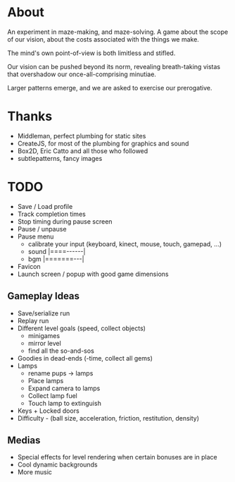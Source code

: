 
About
=
An experiment in maze-making, and maze-solving. A game about the scope of our vision, about the costs associated with the things we make.

The mind's own point-of-view is both limitless and stifled.

Our vision can be pushed beyond its norm, revealing breath-taking vistas that overshadow our once-all-comprising minutiae.

Larger patterns emerge, and we are asked to exercise our prerogative.

Thanks
=
  * Middleman, perfect plumbing for static sites
  * CreateJS, for most of the plumbing for graphics and sound
  * Box2D, Eric Catto and all those who followed
  * subtlepatterns, fancy images

TODO
=
  * Save / Load profile
  * Track completion times
  * Stop timing during pause screen
  * Pause / unpause
  * Pause menu
    * calibrate your input (keyboard, kinect, mouse, touch, gamepad, ...)
    * sound |====------|
    * bgm   |=======---|
  * Favicon
  * Launch screen / popup with good game dimensions

Gameplay Ideas
--
  * Save/serialize run
  * Replay run
  * Different level goals (speed, collect objects)
    * minigames
    * mirror level
    * find all the so-and-sos
  * Goodies in dead-ends (-time, collect all gems)
  * Lamps
    * rename pups -> lamps
    * Place lamps
    * Expand camera to lamps
    * Collect lamp fuel
    * Touch lamp to extinguish
  * Keys + Locked doors
  * Difficulty - (ball size, acceleration, friction, restitution, density)


Medias
--
  * Special effects for level rendering when certain bonuses are in place
  * Cool dynamic backgrounds
  * More music
